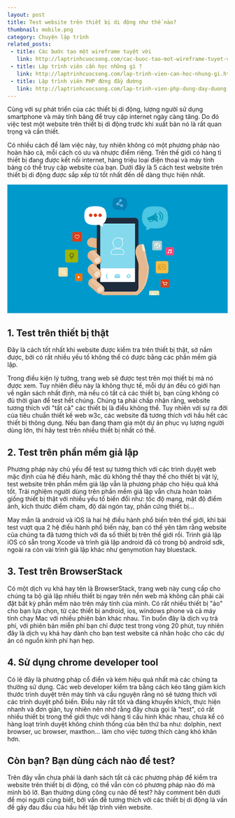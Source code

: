 ```yaml
---
layout: post
title: Test website trên thiết bị di động như thế nào?
thumbnail: mobile.png
category: Chuyện lập trình
related_posts:
 - title: Các bước tạo một wireframe tuyệt vời
   link: http://laptrinhcuocsong.com/cac-buoc-tao-mot-wireframe-tuyet-voi.html
 - title: Lập trình viên cần học những gì ?
   link: http://laptrinhcuocsong.com/lap-trinh-vien-can-hoc-nhung-gi.html
 - title: Lập trình viên PHP đứng đầy đường
   link: http://laptrinhcuocsong.com/lap-trinh-vien-php-dung-day-duong.html
---
```

Cùng với sự phát triển của các thiết bị di động, lượng người sử dụng smartphone và máy tính bảng để truy cập internet ngày càng tăng. Do đó việc test một website trên thiết bị di động trước khi xuất bản nó là rất quan trọng và cần thiết.

Có nhiều cách để làm việc này, tuy nhiên không có một phương pháp nào hoàn hảo cả, mỗi cách có ưu và nhược điểm riêng. Trên thế giới có hàng tỉ thiết bị đang được kết nối internet, hàng triệu loại điện thoại và máy tính bảng có thể truy cập website của bạn. Dưới đây là 5 cách test website trên thiết bị di động được sắp xếp từ tốt nhất đến dễ dàng thực hiện nhất.

![thiết bị di động](images/thiet-bi-di-dong.png)

## 1. Test trên thiết bị thật

Đây là cách tốt nhất khi website được kiểm tra trên thiết bị thật, sờ nắm được, bởi có rất nhiều yếu tố không thể có được bằng các phần mềm giả lập.

Trong điều kiện lý tưởng, trang web sẽ được test trên mọi thiết bị mà nó được xem. Tuy nhiên điều này là không thực tế, mỗi dự án đều có giới hạn về ngân sách nhất định, mà nếu có tất cả các thiết bị, bạn cũng không có đủ thời gian để test hết chúng.  Chúng ta phải chấp nhận rằng, website tương thích với "tất cả" các thiết bị là điều không thể. Tuy nhiên với sự ra đời của tiêu chuẩn thiết kế web w3c, các website đã tương thích với hầu hết các thiết bị thông dụng. Nếu bạn đang tham gia một dự án phục vụ lượng người dùng lớn, thì hãy test trên nhiều thiết bị nhất có thể.

## 2. Test trên phần mềm giả lập

Phương pháp này chủ yếu để test sự tương thích với các trình duyệt web mặc định của hệ điều hành, mặc dù không thể thay thế cho thiết bị vật lý, test website trên phần mềm giả lập vẫn là phương pháp cho hiệu quả khá tốt. Trải nghiệm người dùng trên phần mềm giả lập vẫn chưa hoàn toàn giống thiết bị thật với nhiều yếu tố biến đổi như: tốc độ mạng, mật độ điểm ảnh, kích thước điểm chạm, độ dài ngón tay, phần cứng thiết bị...

May mắn là android và iOS là hai hệ điều hành phổ biến trên thế giới, khi bài test vượt qua 2 hệ điều hành phổ biến này, bạn có thể yên tâm rằng website của chúng ta đã tương thích với đa số thiết bị trên thế giới rồi. Trình giả lập iOS có sẵn trong Xcode và trình giả lập android đã có trong bộ android sdk, ngoài ra còn vài trình giả lập khác như genymotion hay bluestack.

## 3. Test trên BrowserStack

Có một dịch vụ khá hay tên là BrowserStack, trang web này cung cấp cho chúng ta bộ giả lập nhiều thiết bị ngay trên nền web mà không cần phải cài đặt bất kỳ phần mềm nào trên máy tính của mình. Có rất nhiều thiết bị "ảo" cho bạn lựa chọn, từ các thiết bị android, ios, windows phone và cả máy tính chạy Mac với nhiều phiên bản khác nhau. Tin buồn đây là dịch vụ trả phí, với phiên bản miễn phí bạn chỉ được test trong vòng 20 phút, tuy nhiên đây là dịch vụ khá hay dành cho bạn test website cá nhân hoặc cho các dự án có nguồn kinh phí hạn hẹp.

## 4. Sử dụng chrome developer tool

Có lẽ đây là phương pháp cổ điển và kém hiệu quả nhất mà các chúng ta thường sử dụng. Các web developer kiểm tra bằng cách kéo tăng giảm kích thước trình duyệt trên máy tính và cầu nguyện rằng nó sẽ tương thích với các trình duyệt phổ biến. Điều này rất tốt và đáng khuyến khích, thực hiện nhanh và đơn giản, tuy nhiên nên nhớ rằng đây chưa gọi là "test", có rất nhiều thiết bị trong thế giới thực với hàng tỉ cấu hình khác nhau, chưa kể có hàng loạt trình duyệt không chính thống của bên thứ ba như: dolphin, next browser, uc browser, maxthon... làm cho việc tương thích càng khó khăn hơn.

## Còn bạn? Bạn dùng cách nào để test?

Trên đây vẫn chưa phải là danh sách tất cả các phương pháp để kiểm tra website trên thiết bị di động, có thể vẫn còn có phương pháp nào đó mà mình bỏ lỡ. Bạn thường dùng công cụ nào để test? hãy comment bên dưới để mọi người cùng biết, bởi vấn đề tương thích với các thiết bị di động là vấn đề gây đau đầu của hầu hết lập trình viên website.
